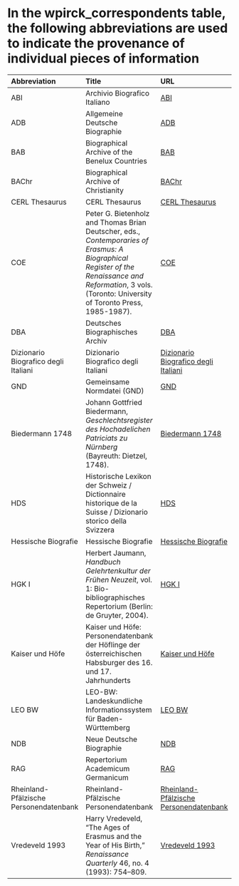 # In the wpirck_correspondents table, the following abbreviations are used to indicate the provenance of individual pieces of information

| Abbreviation                           | Title                                                                                                                                                                                                     | URL                                                                                                   |
|:---------------------------------------|:----------------------------------------------------------------------------------------------------------------------------------------------------------------------------------------------------------|:------------------------------------------------------------------------------------------------------|
| ABI                                    | Archivio Biografico Italiano                                                                                                                                                                              | [ABI](https://wbis.degruyter.com/)                                                                    |
| ADB                                    | Allgemeine Deutsche Biographie                                                                                                                                                                            | [ADB](https://www.deutsche-biographie.de/)                                                            |
| BAB                                    | Biographical Archive of the Benelux Countries                                                                                                                                                             | [BAB](https://wbis.degruyter.com/)                                                                    |
| BAChr                                  | Biographical Archive of Christianity                                                                                                                                                                      | [BAChr](https://wbis.degruyter.com/)                                                                  |
| CERL Thesaurus                         | CERL Thesaurus                                                                                                                                                                                            | [CERL Thesaurus](https://data.cerl.org/thesaurus/)                                                    |
| COE                                    | Peter G. Bietenholz and Thomas Brian Deutscher, eds., *Contemporaries of Erasmus: A Biographical Register of the Renaissance and Reformation*, 3 vols. (Toronto: University of Toronto Press, 1985-1987). | [COE](https://utorontopress.com/9780802085771/contemporaries-of-erasmus/)                             |
| DBA                                    | Deutsches Biographisches Archiv                                                                                                                                                                           | [DBA](https://wbis.degruyter.com/)                                                                    |
| Dizionario Biografico degli Italiani   | Dizionario Biografico degli Italiani                                                                                                                                                                      | [Dizionario Biografico degli Italiani](https://www.treccani.it/biografico)                            |
| GND                                    | Gemeinsame Normdatei (GND)                                                                                                                                                                                | [GND](https://lobid.org/gnd)                                                                          |
| Biedermann 1748                        | Johann Gottfried Biedermann, *Geschlechtsregister des Hochadelichen Patriciats zu Nürnberg* (Bayreuth: Dietzel, 1748).                                                                                    | [Biedermann 1748](https://www.digitale-sammlungen.de/de/view/bsb10624303)                         |
| HDS                                    | Historische Lexikon der Schweiz / Dictionnaire historique de la Suisse / Dizionario storico della Svizzera                                                                                                | [HDS](https://hls-dhs-dss.ch/)                                                                        |
| Hessische Biografie                    | Hessische Biografie                                                                                                                                                                                       | [Hessische Biografie](https://www.lagis-hessen.de/and)                                                |
| HGK I                                  | Herbert Jaumann, *Handbuch Gelehrtenkultur der Frühen Neuzeit*, vol. 1: Bio-bibliographisches Repertorium (Berlin: de Gruyter, 2004).                                                                     | [HGK I](https://www.degruyter.com/document/isbn/9783110160697/html)                                   |
| Kaiser und Höfe                        | Kaiser und Höfe: Personendatenbank der Höflinge der österreichischen Habsburger des 16. und 17. Jahrhunderts                                                                                            | [Kaiser und Höfe](https://kaiserhof.geschichte.lmu.de/)                                               |
| LEO BW                                 | LEO-BW: Landeskundliche Informationssystem für Baden-Württemberg                                                                                                                                          | [LEO BW](https://www.leo-bw.de/)                                                                      |
| NDB                                    | Neue Deutsche Biographie                                                                                                                                                                                  | [NDB](https://www.deutsche-biographie.de/)                                                            |
| RAG                                    | Repertorium Academicum Germanicum                                                                                                                                                                         | [RAG](https://rag-online.org/)                                                                        |
| Rheinland-Pfälzische Personendatenbank | Rheinland-Pfälzische Personendatenbank                                                                                                                                                                    | [Rheinland-Pfälzische Personendatenbank](https://rpb.lbz-rlp.de/cgi-bin/wwwalleg/maskrnam.pl?db=rnam) |
| Vredeveld 1993                         | Harry Vredeveld, “The Ages of Erasmus and the Year of His Birth,” *Renaissance Quarterly* 46, no. 4 (1993): 754–809.                                                                                      | [Vredeveld 1993](https://doi.org/10.2307/3039022)                                                     |

